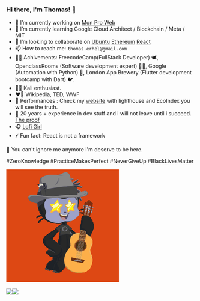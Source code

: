 ### Hi there, I'm Thomas! 👋

- 🔭 I’m currently working on [Mon Pro Web](https://monproweb.io)
- 🌱 I’m currently learning Google Cloud Architect / Blockchain / Meta / MIT
- 👯 I’m looking to collaborate on [Ubuntu](https://launchpad.net/~thomaserhel) [Ethereum](https://ethereum.org/fr/contributing/translation-program/contributors/) [React](https://opencollective.com/create-react-app) 
- 📫 How to reach me:  `thomas.erhel@gmail.com`
- 👨‍🎓 Achivements: FreecodeCamp(FullStack Developer) 🕊, OpenclassRooms (Software development expert) 👨‍💻, Google (Automation with Python) 🐍, London App Brewery (Flutter development bootcamp with Dart) 🐦.
- 🏴‍☠️ Kali enthusiast.
- ❤️‍🔥 Wikipedia, TED, WWF
- 💯 Performances : Check my [website](https://monproweb.io) with lighthouse and EcoIndex you will see the truth.
- 🧬 20 years + experience in dev stuff and i will not leave until i succeed. [The proof](http://jojo5040.free.fr/)
- 🎧 [Lofi Girl](https://youtu.be/jfKfPfyJRdk)
- ⚡ Fun fact: React is not a framework

🫵 You can't ignore me anymore i'm deserve to be here.

#ZeroKnowledge
#PracticeMakesPerfect
#NeverGiveUp
#BlackLivesMatter

![Ubuntocat](ubuntocat.gif)

<img align="left" src="https://github-readme-stats.vercel.app/api?username=ThomasErhel&count_private=true&line_height=21&show_icons=true&hide_border=true"/>
<img align="left" src="https://github-readme-stats.vercel.app/api/top-langs/?username=ThomasErhel&layout=compact&card_width=250&hide_border=true"/>
